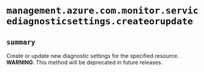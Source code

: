# `management.azure.com.monitor.servicediagnosticsettings.createorupdate`

## `summary`
Create or update new diagnostic settings for the specified resource. **WARNING**: This method will be deprecated in future releases.


